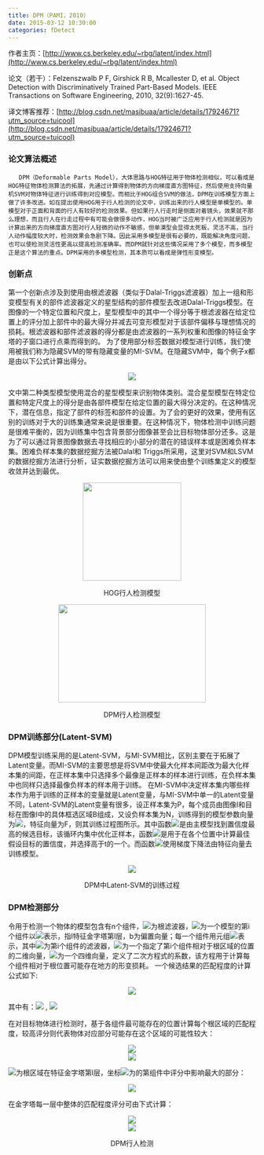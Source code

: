 ```yaml
---
title: DPM（PAMI，2010）
date: 2015-03-12 10:30:00
categories: fDetect
---
```


<script type="text/javascript" src="http://cdn.mathjax.org/mathjax/latest/MathJax.js?config=default"></script>

作者主页：[http://www.cs.berkeley.edu/~rbg/latent/index.html](http://www.cs.berkeley.edu/~rbg/latent/index.html)

论文（若干）：Felzenszwalb P F, Girshick R B, Mcallester D, et al. Object Detection with Discriminatively Trained Part-Based Models. IEEE Transactions on Software Engineering, 2010, 32(9):1627-45.

译文博客推荐：[http://blog.csdn.net/masibuaa/article/details/17924671?utm_source=tuicool](http://blog.csdn.net/masibuaa/article/details/17924671?utm_source=tuicool)


### 论文算法概述

       DPM（Deformable Parts Model），大体思路与HOG特征用于物体检测相似，可以看成是HOG特征物体检测算法的拓展，先通过计算得到物体的方向梯度直方图特征，然后使用支持向量机SVM对物体特征进行训练得到对应模型。而相比于HOG组合SVM的做法，DPM在训练模型方面上做了许多改进。如在提出使用HOG用于行人检测的论文中，训练出来的行人模型是单模型的。单模型对于正面和背面的行人有较好的检测效果。但如果行人行走时是侧面对着镜头，效果就不那么理想，而且行人在行走过程中有可能会做很多动作，HOG当时被广泛应用于行人检测就是因为计算出来的方向梯度直方图对行人轻微的动作不敏感，但单漠型会显得太死板，灵活不高，当行人动作幅度较大时，检测效果会急剧下降。因此采用多模型是很有必要的，既能解决角度问题，也可以使检测灵活性更高以提高检测准确率。而DPM就针对这些情况采用了多个模型，而多模型正是这个算法的重点。DPM采用的多模型检测，其本质可以看成是弹性形变模型。

### 创新点

   第一个创新点涉及到使用由根滤波器（类似于Dalal-Triggs滤波器）加上一组和形变模型有关的部件滤波器定义的星型结构的部件模型去改进Dalal-Triggs模型。在图像的一个特定位置和尺度上，星型模型中的其中一个得分等于根滤波器在给定位置上的评分加上部件中的最大得分并减去可变形模型对于该部件偏移与理想情况的损耗。根滤波器和部件滤波器的得分都是由滤波器的一系列权重和图像的特征金字塔的子窗口进行点乘而得到的。
为了使用部分标签数据对模型进行训练，我们使用被我们称为隐藏SVM的带有隐藏变量的MI-SVM。在隐藏SVM中，每个例子x都是由以下公式计算出得分。

<center><img src="http://latex.codecogs.com/gif.latex? f_\beta  (x) = \mathop {\max }\limits_{z \in Z(x)} \beta  \bullet \Phi (x,z)" /></center>

   文中第二种类型模型使用混合的星型模型来识别物体类别。混合星型模型在特定位置和特定尺度上的得分是由各部件模型在给定位置的最大得分决定的。在这种情况下，潜在信息，指定了部件的标签和部件的设置。为了会的更好的效果，使用有区别的训练对于大的训练集通常来说是很重要。在这种情况下，物体检测中训练问题是很难平衡的，因为训练集中包含背景部分图像甚至会比目标物体部分还多。这是为了可以通过背景图像数据去寻找相应的小部分的潜在的错误样本或是困难负样本集。困难负样本集的数据挖掘方法被Dalal和 Triggs所采用，这里对SVM和LSVM的数据挖掘方法进行分析，证实数据挖掘方法可以用来使由整个训练集定义的模型收敛并达到最优。

<center>
<img src="{{ site.baseurl }}/images/pdDetect/dpm1.jpg" width="200" height="200"><p>HOG行人检测模型</p>
<img src="{{ site.baseurl }}/images/pdDetect/dpm2.jpg" width="300" height="200"><p>DPM行人检测模型</p> 
</center>

### DPM训练部分(Latent-SVM)

   DPM模型训练采用的是Latent-SVM，与MI-SVM相比，区别主要在于拓展了Latent变量。而MI-SVM的主要思想是将SVM中使最大化样本间距改为最大化样本集的间距，在正样本集中只选择多个最像是正样本的样本进行训练，在负样本集中也同样只选择最像负样本的样本用于训练。
在MI-SVM中决定样本集内哪些样本作为用于训练的正样本的变量就是Latent变量，与MI-SVM中单一的Latent变量不同，Latent-SVM的Latent变量有很多，设正样本集为P，每个成员由图像I和目标在图像I中的具体框选区域B组成，又设负样本集为N，训练得到的模型参数向量为<img src="http://latex.codecogs.com/gif.latex? \beta"/>，特征向量为F，则其训练过程图所示。其中函数<img src="http://latex.codecogs.com/gif.latex? detect - best(\beta ,I,B)"/>是由主模型找到置信度最高的候选目标，该循环内集中优化正样本，函数<img src="http://latex.codecogs.com/gif.latex? detect - all(\beta ,I,t)"/>是用于在各个位置中计算最佳假设目标的置信度，并选择高于t的一个。而函数<img src="http://latex.codecogs.com/gif.latex? gradient - descent(F)"/>使用梯度下降法由特征向量去训练模型。

<center>
<img src="{{ site.baseurl }}/images/pdDetect/dpm3.jpg"><p>DPM中Latent-SVM的训练过程</p>
</center>

### DPM检测部分
令用于检测一个物体的模型包含有n个组件，<img src="http://latex.codecogs.com/gif.latex? F_0"/>为根滤波器，<img src="http://latex.codecogs.com/gif.latex? p_i"/>为一个模型的第i个组件以<img src="http://latex.codecogs.com/gif.latex? (x_i ,y_i ,l_i )"/>表示，指l特征金字塔第l层，b为偏置向量；每一个组件用元组<img src="http://latex.codecogs.com/gif.latex? (F_i ,v_i ,d_i )"/>表示，其中<img src="http://latex.codecogs.com/gif.latex? F_i"/>为第i个组件的滤波器，<img src="http://latex.codecogs.com/gif.latex? v_i"/>为一个指定了第i个组件相对于根区域的位置的二维向量，<img src="http://latex.codecogs.com/gif.latex? d_i"/>为一个四维向量，定义了二次方程式的系数，该方程用于计算每个组件相对于根位置可能存在地方的形变损耗。 一个候选结果的匹配程度的计算公式如下:

<center><img src="http://latex.codecogs.com/gif.latex? score(p_1 ,...,p_n ) = \sum\limits_{i = 0}^n {F_i^' \phi (H,p_i )} - \sum\limits_{i = 0}^n {d_i \bullet \phi _d (d_{xi} ,d_{yi} ) + b}"/></center>

其中有：<img src="http://latex.codecogs.com/gif.latex? (d_{xi} ,d_{yi} ) = (x_i ,y_i ) - (2(x_0 ,y_0 ) + v_i )"/> ,  <img src="http://latex.codecogs.com/gif.latex? \phi _d (dx,dy) = (dx,dy,dx^2 ,dy^2 )"/>

在对目标物体进行检测时，基于各组件最可能存在的位置计算每个根区域的匹配程度，较高评分则代表物体对应部分可能存在这个区域的可能性较大：

<center><img src="http://latex.codecogs.com/gif.latex? score(p_0 ) = \mathop {\max }\limits_{p_1 ,...,p_n } score(p_1 ,...,p_n )"/></center>

<center><img src="http://latex.codecogs.com/gif.latex? R_{i,l} (x,y) = F_i^' \phi (H,(x,y,l))"/></center>

<img src="http://latex.codecogs.com/gif.latex? D_{i,l} (x,y)"/>为根区域在特征金字塔第l层，坐标<img src="http://latex.codecogs.com/gif.latex? (x,y)"/>为的第组件中评分中影响最大的部分：

<center><img src="http://latex.codecogs.com/gif.latex? D_{i.l} (x,y) = \mathop {\max }\limits_{dx,dy} \left( {R_{i,l} (x + dx,y + dy) - d_i  \bullet \phi _d (dx,dy)} \right)"/></center>

在金字塔每一层中整体的匹配程度评分可由下式计算：

<center><img src="http://latex.codecogs.com/gif.latex? score(x_0 ,y_0 ,l_0 ) = R_{0,l_0 } (x_0 ,y_0 ) + \sum\limits_{i = 1}^n {D_{0,l_0  - \lambda } } (2(x_0 ,y_0 ) + v_i ) + b"/></center>

<center>
<img src="{{ site.baseurl }}/images/pdDetect/dpm4.jpg"><p>DPM行人检测</p>
</center>


